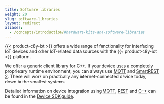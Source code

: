 ```yaml
---
title: Software libraries
weight: 20
slug: software-libraries
layout: redirect
aliases:
  - /concepts/introduction/#hardware-kits-and-software-libraries
---
```


{{< product-c8y-iot >}} offers a wide range of functionality for interfacing IoT devices and other IoT-related data sources with the {{< product-c8y-iot >}} platform.

We offer a generic client library for [C++](/device-integration/cpp). If your device uses a completely proprietary runtime environment, you can always use [MQTT](/device-integration/mqtt) and [SmartREST 2](/reference/smartrest-two). These will work on practically any internet-connected device today, down to the smallest systems.

Detailed information on device integration using [MQTT](/device-integration/mqtt/), [REST](/device-integration/rest) and [C++](/device-integration/cpp) can be found in the [Device SDK guide](/device-integration/device-integration-introduction).
